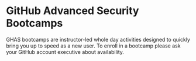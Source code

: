 # GitHub Advanced Security Bootcamps

GHAS bootcamps are instructor-led whole day activities designed to quickly bring you up to speed as a new user. To enroll in a bootcamp please ask your GitHub account executive about availability.
